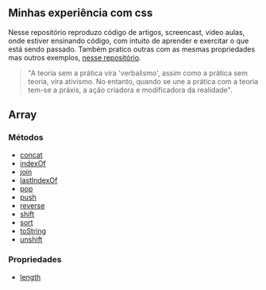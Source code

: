 ## Minhas experiência com css
Nesse repositório reproduzo código de artigos, screencast, video aulas, onde estiver ensinando código,
com intuito de aprender e exercitar o que está sendo passado. Também pratico outras com as mesmas propriedades
mas outros exemplos, [nesse repositório](#).
 > "A teoria sem a prática vira 'verbalismo', assim como a prática sem teoria, vira ativismo. No entanto, quando se une a prática com a teoria tem-se a práxis, a ação criadora e modificadora da realidade".

## Array
### Métodos
 - [concat](array/methods/concat.md)
 - [indexOf](array/methods/indexOf.md)
 - [join](array/methods/join.md)
 - [lastIndexOf](array/methods/lastIndexOf.md)
 - [pop](array/methods/pop.md)
 - [push](array/methods/push.md)
 - [reverse](array/methods/reverse.md)
 - [shift](array/methods/shift.md)
 - [sort](array/methods/sort.md)
 - [toString](array/methods/toString.md)
 - [unshift](array/methods/unshift.md)

### Propriedades
 - [length](#)